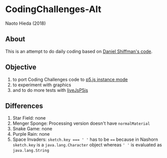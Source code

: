 CodingChallenges-Alt
========

Naoto Hieda (2018)

About
--------

This is an attempt to do daily coding based on [Daniel Shiffman's code](https://github.com/CodingTrain/Rainbow-Code).

Objective
--------

1. to port Coding Challenges code to [p5.js instance mode](https://github.com/processing/p5.js/wiki/Global-and-instance-mode)
1. to experiment with graphics
1. and to do more tests with [liveJsP5js](https://github.com/micuat/liveJsP5js)

Differences
--------

1. Star Field: none
1. Menger Sponge: Processing version doesn't have `normalMaterial`
1. Snake Game: none
1. Purple Rain: none
1. Space Invaders: `sketch.key === ' '` has to be `==` because in Nashorn `sketch.key` is a `java.lang.Character` object whereas `' '` is evaluated as `java.lang.String`